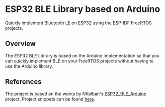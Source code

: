 # ESP32 BLE Library based on Arduino

Quickly implement Bluetooth LE on ESP32 using the ESP-IDF FreeRTOS projects.

## Overview

The ESP32 BLE Library is based on the Arduino implementation so that you can quickly implement BLE on your FreeRTOS projects without having to use the Arduino library.

## References

The project is based on the works by NKolban's [ESP32_BLE_Arduino](https://github.com/nkolban/ESP32_BLE_Arduino) project. Project snippets can be found [here](https://github.com/nkolban/esp32-snippets).
